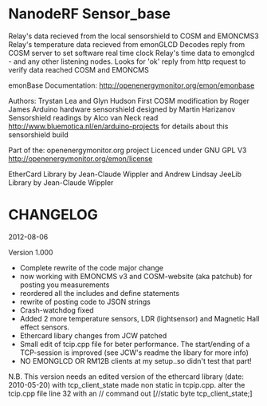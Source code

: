 
NanodeRF Sensor_base
===========

Relay's data recieved from the local sensorshield to COSM and EMONCMS3
Relay's temperature data recieved from emonGLCD 
Decodes reply from COSM server to set software real time clock
Relay's time data to emonglcd - and any other listening nodes.
Looks for 'ok' reply from http request to verify data reached COSM and EMONCMS

emonBase Documentation: http://openenergymonitor.org/emon/emonbase

Authors: Trystan Lea and Glyn Hudson
First COSM modification by Roger James
Arduino hardware sensorshield designed by Martin Harizanov
Sensorshield readings by Alco van Neck read http://www.bluemotica.nl/en/arduino-projects for details about this sensorshield build

Part of the: openenergymonitor.org project
Licenced under GNU GPL V3
http://openenergymonitor.org/emon/license

EtherCard Library by Jean-Claude Wippler and Andrew Lindsay
JeeLib Library by Jean-Claude Wippler

CHANGELOG
===========
2012-08-06

Version 1.000
- Complete rewrite of the code major change
- now working with EMONCMS v3 and COSM-website (aka patchub) for posting you measurements
- reordered all the includes and define statements
- rewrite of posting code to JSON strings
- Crash-watchdog fixed
- Added 2 more temperature sensors, LDR (lightsensor) and Magnetic Hall effect sensors.
- Ethercard libary changes from JCW patched
- Small edit of tcip.cpp file for beter performance. The start/ending of a TCP-session is improved (see JCW's readme the libary for more info)
- NO EMONGLCD OR RM12B clients at my setup..so didn't test that part!

N.B. This version needs an edited version of the ethercard library (date: 2010-05-20) with tcp_client_state made non static in tcpip.cpp.
alter the tcip.cpp file line 32 with an // command out [//static byte tcp_client_state;]



